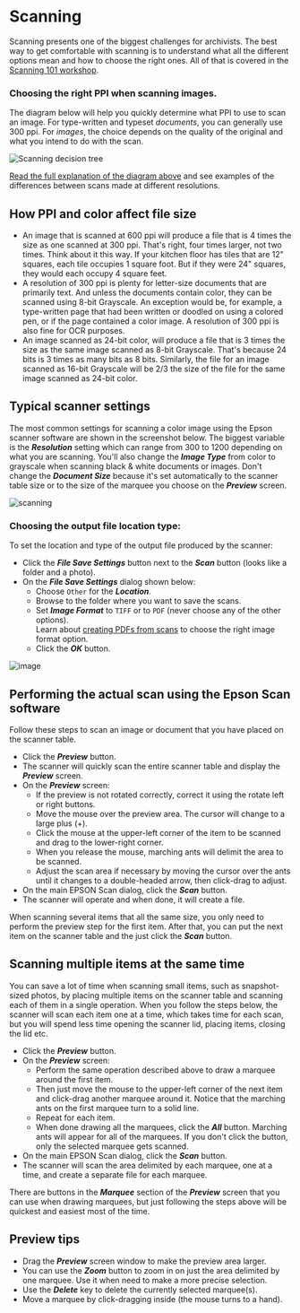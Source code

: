# Scanning

Scanning presents one of the biggest challenges for archivists. The best way to get comfortable with scanning is to
understand what all the different options mean and how to choose the right ones. All of that is covered in the
[Scanning 101 workshop](Scanning-101-Workshot-by-George-Soules.pdf).

### Choosing the right PPI when scanning images.

The diagram below will help you quickly determine what PPI to use to scan an image. For type-written and
typeset *documents*, you can generally use 300 ppi. For *images*, the choice depends on the
quality of the original and what you intend to do with the scan.

![Scanning decision tree](best-practices-3.jpg)

[Read the full explanation of the diagram above](Scanner-PPI-Decision-Tree-by-George-Soules.pdf) and see examples
of the differences between scans made at different resolutions.

## How PPI and color affect file size

-   An image that is scanned at 600 ppi will produce a file that is 4 times the size as one scanned at 300 ppi.
    That's right, four times larger, not two times. Think about it this way. If your kitchen floor has tiles
    that are 12" squares, each tile occupies 1 square foot. But if they were 24" squares, they would each occupy 4
    square feet.
-   A resolution of 300 ppi is plenty for letter-size documents that are primarily text. And unless the
    documents contain color, they can be scanned using 8-bit Grayscale. An exception would be, for example, a type-written
    page that had been written or doodled on using a colored pen, or if the page contained a color image.
    A resolution of 300 ppi is also fine for OCR purposes.
-   An image scanned as 24-bit color, will produce a file that is 3 times the size as the same image scanned as 8-bit Grayscale.
    That's because 24 bits is 3 times as many bits as 8 bits. Similarly, the file for an image scanned as 16-bit Grayscale
    will be 2/3 the size of the file for the same image scanned as 24-bit color.


## Typical scanner settings

The most common settings for scanning a color image using the Epson scanner software are shown in the screenshot below.
The biggest variable is the **_Resolution_** setting which can range from 300 to 1200 depending on what you are scanning.
You'll also change the **_Image Type_** from color to grayscale when scanning black & white documents or images.
Don't change the **_Document Size_** because it's set automatically to the scanner table size or to the size
of the marquee you choose on the **_Preview_** screen. 

![scanning](scanning-1.jpg)

### Choosing the output file location type:

To set the location and type of the output file produced by the scanner:

-   Click the **_File Save Settings_** button next to the **_Scan_** button (looks like a folder and a photo).
-   On the **_File Save Settings_** dialog shown below:
    -   Choose `Other` for the **_Location_**.
    -   Browse to the folder where you want to save the scans.
    -   Set **_Image Format_** to `TIFF` or to `PDF` (never choose any of the other options).  
        Learn about [creating PDFs from scans](/archivist/creating-pdfs/) to choose the right image format option.
    -   Click the **_OK_** button.

![image](accessioning-20.jpg)

## Performing the actual scan using the Epson Scan software
Follow these steps to scan an image or document that you have placed on the scanner table.

-   Click the **_Preview_** button.
-   The scanner will quickly scan the entire scanner table and display the **_Preview_** screen.
-   On the **_Preview_** screen:
    -   If the preview is not rotated correctly, correct it using the rotate left or right buttons.
    -   Move the mouse over the preview area. The cursor will change to a large plus (+).
    -   Click the mouse at the upper-left corner of the item to be scanned and drag to the lower-right corner.
    -   When you release the mouse, marching ants will delimit the area to be scanned.
    -   Adjust the scan area if necessary by moving the cursor over the ants until it changes to a double-headed arrow,
        then click-drag to adjust.
-   On the main EPSON Scan dialog, click the **_Scan_** button.
-   The scanner will operate and when done, it will create a file.

When scanning several items that all the same size, you only need to perform the preview step for the first item.
After that, you can put the next item on the scanner table and the just click the **_Scan_** button.

## Scanning multiple items at the same time
You can save a lot of time when scanning small items, such as snapshot-sized photos, by placing multiple items on the
scanner table and scanning each of them in a single operation. When you follow the steps below, the scanner will scan
each item one at a time, which takes time for each scan, but you will spend less time opening the scanner lid, placing
items, closing the lid etc.

-   Click the **_Preview_** button.
-   On the **_Preview_** screen:
    -   Perform the same operation described above to draw a marquee around the first item.
    -   Then just move the mouse to the upper-left corner of the next item and click-drag another marquee around it.
        Notice that the marching ants on the first marquee turn to a solid line.
    -   Repeat for each item.
    -   When done drawing all the marquees, click the **_All_** button. Marching ants will appear
        for all of the marquees. If you don't click the button, only the selected marquee gets scanned.
-   On the main EPSON Scan dialog, click the **_Scan_** button.
-   The scanner will scan the area delimited by each marquee, one at a time, and create a separate file for each marquee.

There are buttons in the **_Marquee_** section of the **_Preview_** screen that you can use when drawing
marquees, but just following the steps above will be quickest and easiest most of the time.

## Preview tips
-   Drag the **_Preview_** screen window to make the preview area larger.
-   You can use the **_Zoom_** button to zoom in on just the area delimited by one marquee. Use it when need to make a more precise selection.
-   Use the **_Delete_** key to delete the currently selected marquee(s).
-   Move a marquee by click-dragging inside (the mouse turns to a hand).
